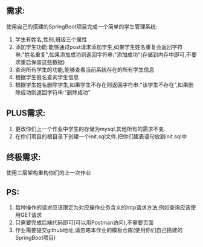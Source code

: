 ## 需求:
使用自己的搭建的SpringBoot项目完成一个简单的学生管理系统:
1. 学生有姓名,性别,班级三个属性
2. 添加学生功能:能够通过post请求添加学生,如果学生姓名重复会返回字符串:"姓名重复",如果添加成功则返回字符串:"添加成功"(存储到内存中即可,不要求重启保留这些数据)
3. 查询所有学生的功能,能够查看当前系统存在的所有学生信息
4. 根据学生姓名查询学生信息
5. 根据学生姓名删除学生,如果学生不存在则返回字符串:"该学生不存在",如果删除成功则返回字符串:"删除成功"

## PLUS需求: 
1. 更改你们上一个作业中学生的存储为mysql,其他所有的需求不变. 
2. 在你们项目的根目录下创建一个init.sql文件,把你们建表语句放到init.sql中

## 终极需求:
使用三层架构重构你们的上一次作业

## PS:
1. 每种操作的请求应该限定为对应操作业务含义的http请求方法,例如查询应该使用GET请求
2. 只需要完成后端代码即可(可以用Postman访问),不需要页面
3. 作业需要提交github地址,请忽略本作业的模板仓库(使用你们自己搭建的SpringBoot项目)